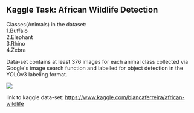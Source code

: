 ## Kaggle Task: African Wildlife Detection

Classes(Animals) in the dataset:\
  1.Buffalo\
  2.Elephant\
  3.Rhino\
  4.Zebra

Data-set contains at least 376 images for each animal class collected via Google's image search function and labelled for object detection in the YOLOv3 labeling format.

![](zebra-elephant-buffalo1.gif)

link to kaggle data-set: https://www.kaggle.com/biancaferreira/african-wildlife
